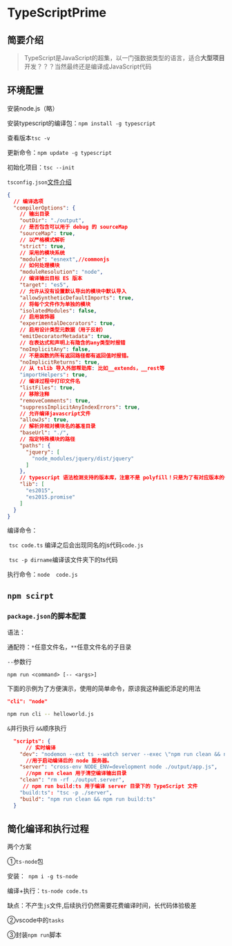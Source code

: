 # TypeScriptPrime

## 简要介绍

> TypeScript是JavaScript的超集，以一门强数据类型的语言，适合**大型项目**开发？？？当然最终还是编译成JavaScript代码

## 环境配置

安装node.js（略）

安装typescript的编译包：`npm install -g typescript`

查看版本`tsc -v`

更新命令：`npm update -g typescript`

初始化项目：`tsc --init`

`tsconfig.json`[文件介绍](https://www.staging-typescript.org/tsconfig)

```json
{
  // 编译选项
  "compilerOptions": {
    // 输出目录
    "outDir": "./output",
    // 是否包含可以用于 debug 的 sourceMap
    "sourceMap": true,
    // 以严格模式解析
    "strict": true,
    // 采用的模块系统
    "module": "esnext",//commonjs
    // 如何处理模块
    "moduleResolution": "node",
    // 编译输出目标 ES 版本
    "target": "es5",
    // 允许从没有设置默认导出的模块中默认导入
    "allowSyntheticDefaultImports": true,
    // 将每个文件作为单独的模块
    "isolatedModules": false,
    // 启用装饰器
    "experimentalDecorators": true,
    // 启用设计类型元数据（用于反射）
    "emitDecoratorMetadata": true,
    // 在表达式和声明上有隐含的any类型时报错
    "noImplicitAny": false,
    // 不是函数的所有返回路径都有返回值时报错。
    "noImplicitReturns": true,
    // 从 tslib 导入外部帮助库: 比如__extends，__rest等
    "importHelpers": true,
    // 编译过程中打印文件名
    "listFiles": true,
    // 移除注释
    "removeComments": true,
    "suppressImplicitAnyIndexErrors": true,
    // 允许编译javascript文件
    "allowJs": true,
    // 解析非相对模块名的基准目录
    "baseUrl": "./",
    // 指定特殊模块的路径
    "paths": {
      "jquery": [
        "node_modules/jquery/dist/jquery"
      ]
    },
    // typescript 语法检测支持的版本库，注意不是 polyfill！只是为了有对应版本的代码特性提示！
    "lib": [
      "es2015",
      "es2015.promise"
    ]
  }
}
```

编译命令：

​	`tsc code.ts` 编译之后会出现同名的js代码`code.js`

​	`tsc -p dirname`编译该文件夹下的ts代码

执行命令：`node  code.js`

## `npm scirpt`

### `package.json`的脚本配置

语法：

通配符：`*`任意文件名，`**`任意文件名的子目录

`--`参数行

`npm run <command> [-- <args>]`

下面的示例为了方便演示，使用的简单命令，原谅我这种画蛇添足的用法

```json
"cli": "node"
```

```bash
npm run cli -- helloworld.js
```

`&`并行执行 `&&`顺序执行

```json
  "scripts": {
      // 实时编译
    "dev": "nodemon --ext ts --watch server --exec \"npm run clean && npm run build:ts && npm run server\"",
      //用于启动编译后的 node 服务器。
    "server": "cross-env NODE_ENV=development node ./output/app.js",
      //npm run clean 用于清空编译输出目录
    "clean": "rm -rf ./output.server",
     // npm run build:ts 用于编译 server 目录下的 TypeScript 文件
    "build:ts": "tsc -p ./server",
    "build": "npm run clean && npm run build:ts"
  }
```



## 简化编译和执行过程

两个方案

①`ts-node`包

安装：` npm i -g ts-node`

编译+执行：`ts-node code.ts`

缺点：不产生`js`文件,后续执行仍然需要花费编译时间，长代码体验极差

②vscode中的`tasks`

③封装`npm run`脚本